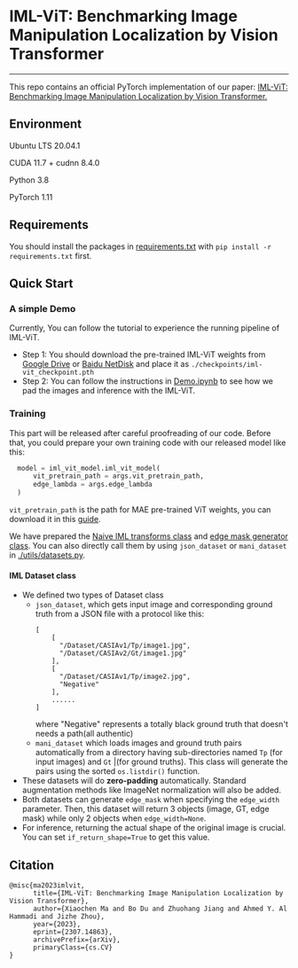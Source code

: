 # IML-ViT: Benchmarking Image Manipulation Localization by Vision Transformer

--------

This repo contains an official PyTorch implementation of our paper: [IML-ViT: Benchmarking Image Manipulation Localization by Vision Transformer.](http://arxiv.org/abs/2307.14863)

## Environment
Ubuntu LTS 20.04.1

CUDA 11.7 + cudnn 8.4.0

Python 3.8

PyTorch 1.11

## Requirements
You should install the packages in [requirements.txt](./requirements.txt) with `pip install -r requirements.txt` first.

## Quick Start
### A simple Demo
Currently, You can follow the tutorial to experience the running pipeline of IML-ViT.
- Step 1: You should download the pre-trained IML-ViT weights from [Google Drive](https://drive.google.com/file/d/1xXJGJPW1i5j9Pc1JKd7fJmIAQkvt9jY7/view?usp=sharing) or [Baidu NetDisk](https://pan.baidu.com/s/1V-l1C6jCLBQTobrJcXDl7g?pwd=s835) and place it as `./checkpoints/iml-vit_checkpoint.pth`
- Step 2: You can follow the instructions in [Demo.ipynb](./Demo.ipynb) to see how we pad the images and inference with the IML-ViT. 

### Training
This part will be released after careful proofreading of our code. Before that, you could prepare your own training code with 
our released model like this:
```python
  model = iml_vit_model.iml_vit_model(
      vit_pretrain_path = args.vit_pretrain_path,
      edge_lambda = args.edge_lambda
  )
```
`vit_pretrain_path` is the path for MAE pre-trained ViT weights, you can download it in this [guide](./pretrained-weights/mae_download_page.md).

We have prepared the [Naive IML transforms class](./utils/iml_transforms.py) and [edge mask generator class](./utils/edge_generator.py). You can also directly call them by using `json_dataset` or `mani_dataset` in [./utils/datasets.py](./utils/datasets.py).
#### IML Dataset class
- We defined two types of Dataset class
  - `json_dataset`, which gets input image and corresponding ground truth from a JSON file with a protocol like this:
    ```
    [
        [
          "/Dataset/CASIAv1/Tp/image1.jpg",
          "/Dataset/CASIAv2/Gt/image1.jpg"
        ],
        [
          "/Dataset/CASIAv1/Tp/image2.jpg",
          "Negative"
        ],
        ......
    ]
    ```
    where "Negative" represents a totally black ground truth that doesn't needs a path(all authentic)
  - `mani_dataset` which loads images and ground truth pairs automatically from a directory having sub-directories named `Tp` (for input images) and `Gt` |(for ground truths). This class will generate the pairs using the sorted `os.listdir()` function. 
- These datasets will do **zero-padding** automatically. Standard augmentation methods like ImageNet normalization will also be added.
- Both datasets can generate `edge_mask` when specifying the `edge_width` parameter. Then, this dataset will return 3 objects (image, GT, edge mask) while only 2 objects when `edge_width=None`.
- For inference, returning the actual shape of the original image is crucial. You can set `if_return_shape=True` to get this value. 
  
## Citation
```
@misc{ma2023imlvit,
      title={IML-ViT: Benchmarking Image Manipulation Localization by Vision Transformer}, 
      author={Xiaochen Ma and Bo Du and Zhuohang Jiang and Ahmed Y. Al Hammadi and Jizhe Zhou},
      year={2023},
      eprint={2307.14863},
      archivePrefix={arXiv},
      primaryClass={cs.CV}
}
```
